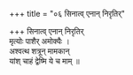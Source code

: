 +++
title = "०६ सिनात्व् एनान् निरृतिर्"

+++
सिनात्व् एनान् निरृतिर्  
मृत्योः पाशैर् अमोक्यैः ।  
अश्वत्थ शत्रून् मामकान्  
यांश् चाहं द्वेष्मि ये च माम् ॥